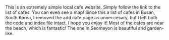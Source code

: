 This is an extremely simple local cafe website.
Simply follow the link to the list of cafes. You can even see a map!
Since this a list of cafes in Busan, South Korea, I removed the add cafe page as unneccesary, but I left both the code and index file intact.
I hope you enjoy it! Most of the cafes are near the beach, which is fantastic! The one in Seomeyon is beautiful and garden-like.
